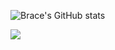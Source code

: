 ![Brace's GitHub stats](https://github-readme-stats.vercel.app/api?username=bracesproul&show_icons=true&theme=transparent)
<div style="margin:auto;">
  <img src="https://hits-app.vercel.app/hits?url=https%3A%2F%2Fgithub.com%2Fbracesproul" />
</div>
